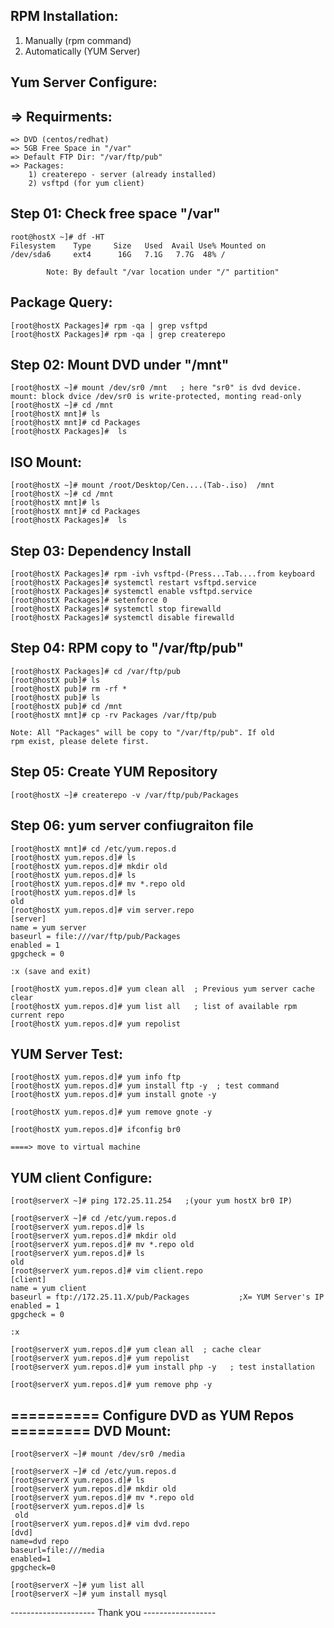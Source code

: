 RPM Installation:
-----------------
 1. Manually (rpm command)
 2. Automatically (YUM Server)

Yum Server Configure:
---------------------
 => Requirments:
 ---------------
	=> DVD (centos/redhat)
	=> 5GB Free Space in "/var"
	=> Default FTP Dir: "/var/ftp/pub"
  	=> Packages: 
		1) createrepo - server (already installed)
		2) vsftpd (for yum client)

Step 01: Check free space "/var"
-------------------------------
	root@hostX ~]# df -HT
 	Filesystem    Type     Size   Used  Avail Use% Mounted on
 	/dev/sda6     ext4      16G   7.1G   7.7G  48% /

            Note: By default "/var location under "/" partition"


Package Query:
--------------
 	[root@hostX Packages]# rpm -qa | grep vsftpd
 	[root@hostX Packages]# rpm -qa | grep createrepo

Step 02: Mount DVD under "/mnt"
-------------------------------		
 	[root@hostX ~]# mount /dev/sr0 /mnt   ; here "sr0" is dvd device.
	mount: block dvice /dev/sr0 is write-protected, monting read-only
	[root@hostX ~]# cd /mnt
  	[root@hostX mnt]# ls
  	[root@hostX mnt]# cd Packages
  	[root@hostX Packages]#  ls

ISO Mount:
----------
  	[root@hostX ~]# mount /root/Desktop/Cen....(Tab-.iso)  /mnt
  	[root@hostX ~]# cd /mnt 
  	[root@hostX mnt]# ls
  	[root@hostX mnt]# cd Packages
  	[root@hostX Packages]#  ls

Step 03: Dependency Install 
----------------------------
  	[root@hostX Packages]# rpm -ivh vsftpd-(Press...Tab....from keyboard
	[root@hostX Packages]# systemctl restart vsftpd.service
  	[root@hostX Packages]# systemctl enable vsftpd.service
	[root@hostX Packages]# setenforce 0
  	[root@hostX Packages]# systemctl stop firewalld
  	[root@hostX Packages]# systemctl disable firewalld

Step 04: RPM copy to "/var/ftp/pub"
------------------------------------  
	[root@hostX Packages]# cd /var/ftp/pub
	[root@hostX pub]# ls
	[root@hostX pub]# rm -rf * 
	[root@hostX pub]# ls
	[root@hostX pub]# cd /mnt
	[root@hostX mnt]# cp -rv Packages /var/ftp/pub

	Note: All "Packages" will be copy to "/var/ftp/pub". If old 
	rpm exist, please delete first.

Step 05: Create YUM Repository 
-------------------------------
	[root@hostX ~]# createrepo -v /var/ftp/pub/Packages

Step 06: yum server confiugraiton file 
--------------------------------------
	[root@hostX mnt]# cd /etc/yum.repos.d
	[root@hostX yum.repos.d]# ls
	[root@hostX yum.repos.d]# mkdir old
	[root@hostX yum.repos.d]# ls
	[root@hostX yum.repos.d]# mv *.repo old
	[root@hostX yum.repos.d]# ls
 	old
	[root@hostX yum.repos.d]# vim server.repo
 	[server]
 	name = yum server
 	baseurl = file:///var/ftp/pub/Packages
 	enabled = 1
 	gpgcheck = 0

	:x (save and exit)

	[root@hostX yum.repos.d]# yum clean all  ; Previous yum server cache clear
	[root@hostX yum.repos.d]# yum list all   ; list of available rpm current repo
	[root@hostX yum.repos.d]# yum repolist  

YUM Server Test:
----------------
	[root@hostX yum.repos.d]# yum info ftp
	[root@hostX yum.repos.d]# yum install ftp -y  ; test command
	[root@hostX yum.repos.d]# yum install gnote -y 

	[root@hostX yum.repos.d]# yum remove gnote -y

	[root@hostX yum.repos.d]# ifconfig br0

	====> move to virtual machine 
 
YUM client Configure:
--------------------
	[root@serverX ~]# ping 172.25.11.254   ;(your yum hostX br0 IP)

	[root@serverX ~]# cd /etc/yum.repos.d
	[root@serverX yum.repos.d]# ls
	[root@serverX yum.repos.d]# mkdir old
	[root@serverX yum.repos.d]# mv *.repo old
	[root@serverX yum.repos.d]# ls
 	old
	[root@serverX yum.repos.d]# vim client.repo
 	[client]
 	name = yum client
 	baseurl = ftp://172.25.11.X/pub/Packages           ;X= YUM Server's IP
 	enabled = 1    
 	gpgcheck = 0

	:x

	[root@serverX yum.repos.d]# yum clean all  ; cache clear 
	[root@serverX yum.repos.d]# yum repolist 
	[root@serverX yum.repos.d]# yum install php -y   ; test installation

	[root@serverX yum.repos.d]# yum remove php -y

========== Configure DVD as YUM Repos =========
DVD Mount:
----------
	[root@serverX ~]# mount /dev/sr0 /media

	[root@serverX ~]# cd /etc/yum.repos.d
	[root@serverX yum.repos.d]# ls
	[root@serverX yum.repos.d]# mkdir old
	[root@serverX yum.repos.d]# mv *.repo old
	[root@serverX yum.repos.d]# ls
	 old
	[root@serverX yum.repos.d]# vim dvd.repo
	[dvd]
 	name=dvd repo
 	baseurl=file:///media
 	enabled=1
 	gpgcheck=0

	[root@serverX ~]# yum list all
	[root@serverX ~]# yum install mysql

 --------------------- Thank you ------------------















